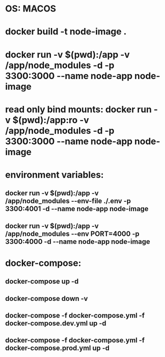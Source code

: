 # OS: MACOS

# docker build -t node-image .

# docker run -v $(pwd):/app -v /app/node_modules -d -p 3300:3000 --name node-app node-image

# read only bind mounts: docker run -v $(pwd):/app:ro -v /app/node_modules -d -p 3300:3000 --name node-app node-image

# environment variables:

## docker run -v $(pwd):/app -v /app/node_modules --env-file ./.env -p 3300:4001 -d --name node-app node-image

## docker run -v $(pwd):/app -v /app/node_modules --env PORT=4000 -p 3300:4000 -d --name node-app node-image

# docker-compose:

## docker-compose up -d

## docker-compose down -v

## docker-compose -f docker-compose.yml -f docker-compose.dev.yml up -d

## docker-compose -f docker-compose.yml -f docker-compose.prod.yml up -d
